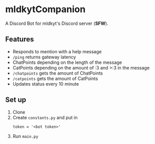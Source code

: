 # mldkytCompanion

A Discord Bot for mldkyt's Discord server (**SFW**).

## Features
- Responds to mention with a help message
- `/ping` returns gateway latency
- ChatPoints depending on the length of the message
- CatPoints depending on the amount of :3 and >:3 in the message
- `/chatpoints` gets the amount of ChatPoints
- `/catpoints` gets the amount of CatPoints
- Updates status every 10 minute

## Set up
1. Clone
2. Create `constants.py` and put in
    ```
    token = '<bot token>'
    ```
3. Run `main.py`
